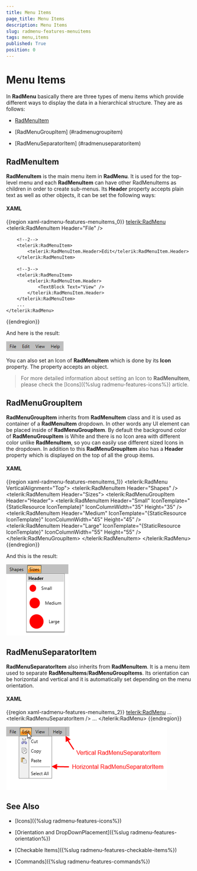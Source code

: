 ```yaml
---
title: Menu Items
page_title: Menu Items
description: Menu Items
slug: radmenu-features-menuitems
tags: menu,items
published: True
position: 0
---
```


# Menu Items

In __RadMenu__ basically there are three types of menu items which provide different ways to display the data in a hierarchical structure. They are as follows:  

* [RadMenuItem](#radmenuitem)

* [RadMenuGroupItem] (#radmenugroupitem)

* [RadMenuSeparatorItem] (#radmenuseparatoritem)

## RadMenuItem

__RadMenuItem__ is the main menu item in __RadMenu__. It is used for the top-level menu and each __RadMenuItem__ can have other RadMenuItems as children in order to create sub-menus. Its __Header__ property accepts plain text as well as other objects, it can be set the following ways:       

#### __XAML__

{{region xaml-radmenu-features-menuitems_0}}
	<telerik:RadMenu>
	    <!--1-->
	    <telerik:RadMenuItem Header="File" />
	
	    <!--2-->
	    <telerik:RadMenuItem>
	        <telerik:RadMenuItem.Header>Edit</telerik:RadMenuItem.Header>
	    </telerik:RadMenuItem>
	
	    <!--3-->
	    <telerik:RadMenuItem>
	        <telerik:RadMenuItem.Header>
	            <TextBlock Text="View" />
	        </telerik:RadMenuItem.Header>
	    </telerik:RadMenuItem>
	    ...
	</telerik:RadMenu>
{{endregion}}

And here is the result:

![Rad Menu Features Menu Items 01](images/RadMenu_Features_MenuItems_01.png)

You can also set an Icon of __RadMenuItem__ which is done by its __Icon__ property. The property accepts an object.       

>For more detailed information about setting an Icon to __RadMenuItem__, please check the [Icons]({%slug radmenu-features-icons%}) article.

## RadMenuGroupItem

__RadMenuGroupItem__ inherits from __RadMenuItem__ class and it is used as container of a __RadMenuItem__ dropdown. In other words any UI element can be placed inside of __RadMenuGroupItem__. By default the background color of __RadMenuGroupItem__ is White and there is no Icon area with different color unlike __RadMenuItem__, so you can easily use different sized Icons in the dropdown. In addition to this __RadMenuGroupItem__ also has a __Header__ property which is displayed on the top of all the group items.

#### __XAML__

{{region xaml-radmenu-features-menuitems_1}}
	<telerik:RadMenu VerticalAlignment="Top">
	    <telerik:RadMenuItem Header="Shapes" />
	    <telerik:RadMenuItem Header="Sizes">
	        <telerik:RadMenuGroupItem Header="Header">
	            <telerik:RadMenuItem Header="Small" IconTemplate="{StaticResource IconTemplate}" IconColumnWidth="35" Height="35" />
	            <telerik:RadMenuItem Header="Medium" IconTemplate="{StaticResource IconTemplate}" IconColumnWidth="45" Height="45" />
	            <telerik:RadMenuItem Header="Large" IconTemplate="{StaticResource IconTemplate}" IconColumnWidth="55" Height="55" />
	        </telerik:RadMenuGroupItem>
	    </telerik:RadMenuItem>
	</telerik:RadMenu>
{{endregion}}

And this is the result:

![Rad Menu Features Menu Items 02](images/RadMenu_Features_MenuItems_02.png)

## RadMenuSeparatorItem

__RadMenuSeparatorItem__ also inherits from __RadMenuItem__. It is a menu item used to separate __RadMenuItems__/__RadMenuGroupItems__. Its orientation can be horizontal and vertical and it is automatically set depending on the menu orientation.

#### __XAML__

{{region xaml-radmenu-features-menuitems_2}}
	<telerik:RadMenu>
	    ...
	    <telerik:RadMenuSeparatorItem />
	    ...
	</telerik:RadMenu>
{{endregion}}

![Rad Menu Features Menu Items 03](images/RadMenu_Features_MenuItems_03.png)

## See Also

 * [Icons]({%slug radmenu-features-icons%})

 * [Orientation and DropDownPlacement]({%slug radmenu-features-orientation%})

 * [Checkable Items]({%slug radmenu-features-checkable-items%})

 * [Commands]({%slug radmenu-features-commands%})
